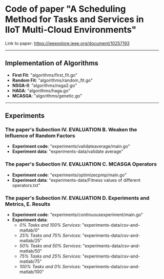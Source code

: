 
# Code of paper "A Scheduling Method for Tasks and Services in IIoT Multi-Cloud Environments"

Link to paper: https://ieeexplore.ieee.org/document/10257193

---

## Implementation of Algorithms
* **First Fit**: "algorithms/first_fit.go"
* **Random Fit**: "algorithms/random_fit.go"
* **NSGA-II**: "algorithms/nsga2.go"
* **HAGA**: "algorithms/haga.go"
* **MCASGA**: "algorithms/genetic.go"

---

## Experiments

### The paper's Subection IV. EVALUATION B. Weaken the Influence of Random Factors
* **Experiment code**: "experiments/validateaverage/main.go"
* **Experiment data**: "experiments-data/validate average"

### The paper's Subection IV. EVALUATION C. MCASGA Operators
* **Experiment code**: "experiments/optimizecpmp/main.go"
* **Experiment data**: "experiments-data/Fitness values of different operators.txt"

### The paper's Subection IV. EVALUATION D. Experiments and Metrics, E. Results
* **Experiment code**: "experiments/continuousexperiment/main.go"
* **Experiment data**:
    + _0% Tasks and 100% Services_: "experiments-data/csv-and-matlab/0"
    + _25% Tasks and 75% Services_: "experiments-data/csv-and-matlab/25"
    + _50% Tasks and 50% Services_: "experiments-data/csv-and-matlab/50"
    + _75% Tasks and 25% Services_: "experiments-data/csv-and-matlab/75"
    + _100% Tasks and 0% Services_: "experiments-data/csv-and-matlab/100"
